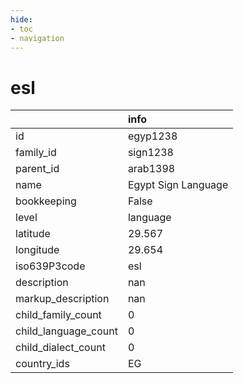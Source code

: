 ```yaml
---
hide:
- toc
- navigation
---
```

# esl
|                      | info                |
|:---------------------|:--------------------|
| id                   | egyp1238            |
| family_id            | sign1238            |
| parent_id            | arab1398            |
| name                 | Egypt Sign Language |
| bookkeeping          | False               |
| level                | language            |
| latitude             | 29.567              |
| longitude            | 29.654              |
| iso639P3code         | esl                 |
| description          | nan                 |
| markup_description   | nan                 |
| child_family_count   | 0                   |
| child_language_count | 0                   |
| child_dialect_count  | 0                   |
| country_ids          | EG                  |